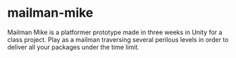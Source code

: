 # mailman-mike
Mailman Mike is a platformer prototype made in three weeks in Unity for a class project. Play as a mailman traversing several perilous levels in order to deliver all your packages under the time limit.

